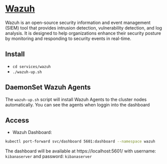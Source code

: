 # [Wazuh](https://wazuh.com/)

Wazuh is an open-source security information and event management (SIEM) tool that provides intrusion detection, vulnerability detection, and log analysis. It is designed to help organizations enhance their security posture by monitoring and responding to security events in real-time.

## Install
- `cd services/wazuh`
- `./wazuh-up.sh`

## DaemonSet Wazuh Agents
The `wazuh-up.sh` script will install Wazuh Agents to the cluster nodes automatically. You can see the agents when loggin into the dashboard

## Access
- Wazuh Dashboard:
```bash
kubectl port-forward svc/dashboard 5601:dashboard --namespace wazuh
```
The dashboard will be available at https://localhost:5601/ with username: `kibanaserver` and password: `kibanaserver`
